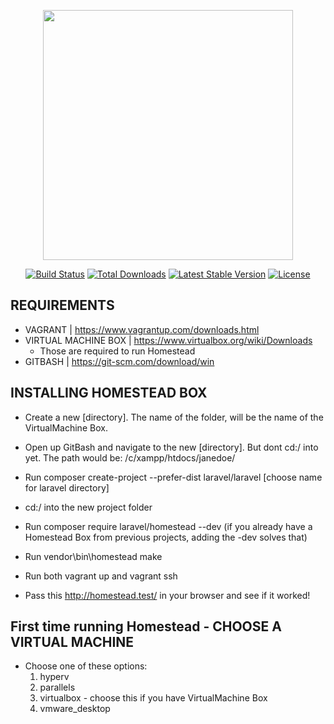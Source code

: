 <p align="center"><img src="https://res.cloudinary.com/dtfbvvkyp/image/upload/v1566331377/laravel-logolockup-cmyk-red.svg" width="400"></p>

<p align="center">
<a href="https://travis-ci.org/laravel/framework"><img src="https://travis-ci.org/laravel/framework.svg" alt="Build Status"></a>
<a href="https://packagist.org/packages/laravel/framework"><img src="https://poser.pugx.org/laravel/framework/d/total.svg" alt="Total Downloads"></a>
<a href="https://packagist.org/packages/laravel/framework"><img src="https://poser.pugx.org/laravel/framework/v/stable.svg" alt="Latest Stable Version"></a>
<a href="https://packagist.org/packages/laravel/framework"><img src="https://poser.pugx.org/laravel/framework/license.svg" alt="License"></a>
</p>

## REQUIREMENTS

- VAGRANT | https://www.vagrantup.com/downloads.html
- VIRTUAL MACHINE BOX | https://www.virtualbox.org/wiki/Downloads
    - Those are required to run Homestead
- GITBASH | https://git-scm.com/download/win

## INSTALLING HOMESTEAD BOX 
- Create a new [directory]. The name of the folder, will be the 
  name of the VirtualMachine Box.
  
- Open up GitBash and navigate to the new [directory]. But dont cd:/ into yet.
    The path would be:
            /c/xampp/htdocs/janedoe/
            
- Run composer create-project --prefer-dist laravel/laravel [choose name for laravel directory]

- cd:/ into the new project folder

- Run composer require laravel/homestead --dev 
  (if you already have a Homestead Box from previous projects, adding the -dev solves that)
  
- Run vendor\\bin\\homestead make

- Run both vagrant up and vagrant ssh 
- Pass this http://homestead.test/ in your browser and see if it worked!

## First time running Homestead - CHOOSE A VIRTUAL MACHINE 
- Choose one of these options:
    1) hyperv
    2) parallels
    3) virtualbox - choose this if you have VirtualMachine Box
    4) vmware_desktop
    


